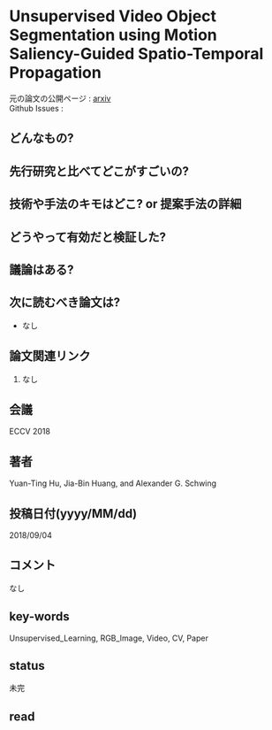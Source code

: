 # Unsupervised Video Object Segmentation using Motion Saliency-Guided Spatio-Temporal Propagation

元の論文の公開ページ : [arxiv](https://arxiv.org/abs/1809.01125)  
Github Issues : 

## どんなもの?


## 先行研究と比べてどこがすごいの?

## 技術や手法のキモはどこ? or 提案手法の詳細

## どうやって有効だと検証した?

## 議論はある?

## 次に読むべき論文は?
- なし

## 論文関連リンク
1. なし

## 会議
ECCV 2018

## 著者
Yuan-Ting Hu, Jia-Bin Huang, and Alexander G. Schwing

## 投稿日付(yyyy/MM/dd)
2018/09/04

## コメント
なし

## key-words
Unsupervised_Learning, RGB_Image, Video, CV, Paper

## status
未完

## read
